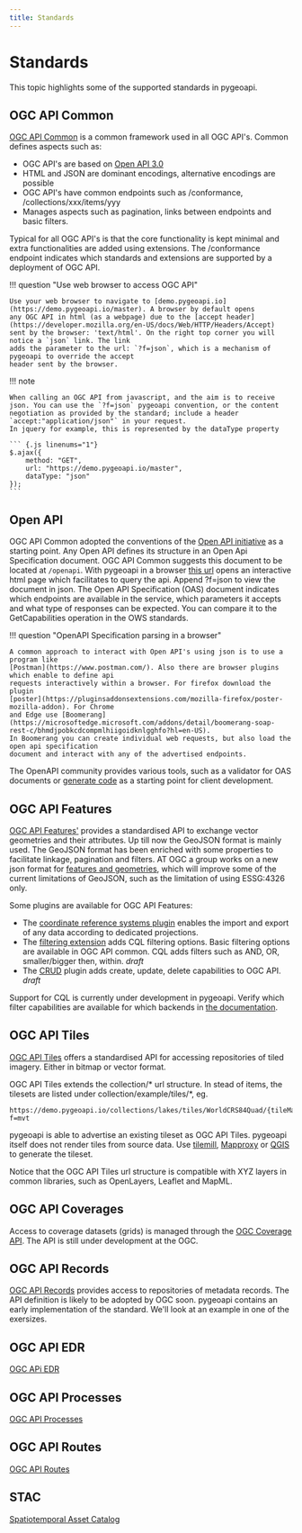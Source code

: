 ```yaml
---
title: Standards
---
```


# Standards

This topic highlights some of the supported standards in pygeoapi.

## OGC API Common

[OGC API Common](https://ogcapi.ogc.org/common/) is a common framework used in all OGC API's. 
Common defines aspects such as:

- OGC API's are based on [Open API 3.0](https://spec.openapis.org/oas/latest.html)
- HTML and JSON are dominant encodings, alternative encodings are possible
- OGC API's have common endpoints such as /conformance, /collections/xxx/items/yyy 
- Manages aspects such as pagination, links between endpoints and basic filters.

Typical for all OGC API's is that the core functionality is kept minimal and extra functionalities 
are added using extensions. The /conformance endpoint indicates which standards and extensions are 
supported by a deployment of OGC API.

!!! question "Use web browser to access OGC API"

    Use your web browser to navigate to [demo.pygeoapi.io](https://demo.pygeoapi.io/master). A browser by default opens 
    any OGC API in html (as a webpage) due to the [accept header](https://developer.mozilla.org/en-US/docs/Web/HTTP/Headers/Accept) 
    sent by the browser: 'text/html'. On the right top corner you will notice a `json` link. The link 
    adds the parameter to the url: `?f=json`, which is a mechanism of pygeoapi to override the accept 
    header sent by the browser.

!!! note 

    When calling an OGC API from javascript, and the aim is to receive json. You can use the `?f=json` pygeoapi convention, or the content 
    negotiation as provided by the standard; include a header `accept:"application/json"` in your request.
    In jquery for example, this is represented by the dataType property

    ``` {.js linenums="1"}
    $.ajax({
        method: "GET",
        url: "https://demo.pygeoapi.io/master",
        dataType: "json"
    });
    ```


## Open API

OGC API Common adopted the conventions of the [Open API initiative](https://www.openapis.org/about) 
as a starting point. Any Open API defines its structure in an Open Api Specification document. 
OGC API Common suggests this document to be located at `/openapi`. With pygeoapi in a browser 
[this url](http://demo.pygeoapi.io/master/openapi) opens an interactive html page which facilitates 
to query the api. Append ?f=json to view the document in json. The Open API Specification (OAS) 
document indicates which endpoints are available in the service, which parameters it accepts and 
what type of responses can be expected. You can compare it to the GetCapabilities operation in the 
OWS standards. 

!!! question "OpenAPI Specification parsing in a browser" 

    A common approach to interact with Open API's using json is to use a program like 
    [Postman](https://www.postman.com/). Also there are browser plugins which enable to define api 
    requests interactively within a browser. For firefox download the plugin 
    [poster](https://pluginsaddonsextensions.com/mozilla-firefox/poster-mozilla-addon). For Chrome 
    and Edge use [Boomerang](https://microsoftedge.microsoft.com/addons/detail/boomerang-soap-rest-c/bhmdjpobkcdcompmlhiigoidknlgghfo?hl=en-US). 
    In Boomerang you can create individual web requests, but also load the open api specification 
    document and interact with any of the advertised endpoints. 

The OpenAPI community provides various tools, such as a validator for OAS documents or 
[generate code](https://swagger.io/tools/swagger-codegen/) as a starting point for client development.

## OGC API Features

[OGC API Features'](https://ogcapi.ogc.org/features/) provides a standardised API to exchange vector 
geometries and their attributes. Up till now the GeoJSON format is mainly used. The GeoJSON format 
has been enriched with some properties to facilitate linkage, pagination and filters. AT OGC a group 
works on a new json format for [features and geometries](https://www.ogc.org/projects/groups/featgeojsonswg), 
which will improve some of the current limitations of GeoJSON, such as the limitation of using ESSG:4326 only.

Some plugins are available for OGC API Features:

- The [coordinate reference systems plugin](https://docs.opengeospatial.org/is/18-058r1/18-058r1.html) enables the import and export of any data according to dedicated projections.
- The [filtering extension](http://docs.ogc.org/DRAFTS/19-079r1.html) adds CQL filtering options. Basic filtering options are available in OGC API common. 
CQL adds filters such as AND, OR, smaller/bigger then, within. *draft*
- The [CRUD](http://docs.ogc.org/DRAFTS/20-002.html) plugin adds create, update, delete capabilities to OGC API. *draft*

Support for CQL is currently under development in pygeoapi. Verify which filter capabilities are
 available for which backends in [the documentation](https://docs.pygeoapi.io/en/latest/cql.html). 

## OGC API Tiles

[OGC API Tiles](https://ogcapi.ogc.org/tiles/) offers a standardised API for accessing repositories 
of tiled imagery. Either in bitmap or vector format.

OGC API Tiles extends the collection/* url structure. In stead of items, the tilesets are listed under 
collection/example/tiles/*, eg.

```
https://demo.pygeoapi.io/collections/lakes/tiles/WorldCRS84Quad/{tileMatrix}/{tileRow}/{tileCol}?f=mvt
```

pygeoapi is able to advertise an existing tileset as OGC API Tiles. pygeoapi itself does not render 
tiles from source data. Use [tilemill](https://tilemill-project.github.io/tilemill/), 
[Mapproxy](https://mapproxy.org/) or 
[QGIS](https://www.qgistutorials.com/en/docs/creating_basemaps_with_qtiles.html) to generate the tileset.

Notice that the OGC API Tiles url structure is compatible with XYZ layers in common libraries, 
such as OpenLayers, Leaflet and MapML.

## OGC API Coverages

Access to coverage datasets (grids) is managed through the 
[OGC Coverage API](https://ogcapi.ogc.org/coverages/). The API is still under development at the OGC.

## OGC API Records

[OGC API Records](https://ogcapi.ogc.org/records/) provides access to repositories of 
metadata records. The API definition is likely to be adopted by OGC soon. pygeoapi contains an early implementation of the standard. 
We'll look at an example in one of the exersizes.

## OGC API EDR

[OGC APi EDR](https://ogcapi.ogc.org/edr/)

## OGC API Processes

[OGC API Processes](https://ogcapi.ogc.org/processes/)

## OGC API Routes

[OGC API Routes](https://ogcapi.ogc.org/routes/)

## STAC

[Spatiotemporal Asset Catalog](https://stacspec.org/) 